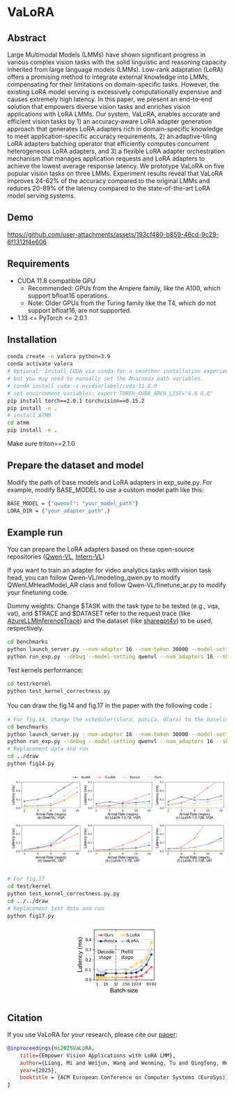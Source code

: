 # VaLoRA

## Abstract
Large Multimodal Models (LMMs) have shown significant progress in various complex vision tasks with the solid linguistic and reasoning capacity inherited from large language models (LMMs).
Low-rank adaptation (LoRA) offers a promising method to integrate external knowledge into LMMs, compensating for their limitations on domain-specific tasks.
However, the existing LoRA model serving is excessively computationally expensive and causes extremely high latency.
In this paper, we present an end-to-end solution that empowers diverse vision tasks and enriches vision applications with LoRA LMMs.
Our system, VaLoRA, enables accurate and efficient vision tasks by 1) an accuracy-aware LoRA adapter generation approach that generates LoRA adapters rich in domain-specific knowledge to meet application-specific accuracy requirements, 2) an adaptive-tiling LoRA adapters batching operator that efficiently computes concurrent heterogeneous LoRA adapters, 
and 3) a flexible LoRA adapter orchestration mechanism that manages application requests and LoRA adapters to achieve the lowest average response latency.
We prototype VaLoRA on five popular vision tasks on three LMMs.
Experiment results reveal that VaLoRA improves 24-62% of the accuracy compared to the original LMMs and reduces 20-89% of the latency compared to the state-of-the-art LoRA model serving systems.

## Demo
https://github.com/user-attachments/assets/193cf480-b859-46cd-9c29-6f1312f4e606

## Requirements
* CUDA 11.8 compatible GPU
  * Recommended: GPUs from the Ampere family, like the A100, which support bfloat16 operations.
  * Note: Older GPUs from the Turing family like the T4, which do not support bfloat16, are not supported.
* 1.13 <= PyTorch <= 2.0.1

## Installation
```bash
conda create -n valora python=3.9
conda activate valora 
# Optional: Install CUDA via conda for a smoother installation experience,
# but you may need to manually set the Anaconda path variables.
# conda install cuda -c nvidia/label/cuda-11.8.0
# set environment variables: export TORCH_CUDA_ARCH_LIST="8.0 8.6"
pip install torch==2.0.1 torchvision==0.15.2
pip install -e .
# install ATMM
cd atmm
pip install -e .
```
Make sure triton==2.1.0

## Prepare the dataset and model
Modify the path of base models and LoRA adapters in exp_suite.py.
For example, modify BASE_MODEL to use a custom model path like this: 
```bash
BASE_MODEL = {"qwenvl": "your_model_path"}
LORA_DIR = {"your_adapter_path",}
```


## Example run

You can prepare the LoRA adapters based on these open-source repositories ([Qwen-VL](https://github.com/QwenLM/Qwen-VL), [Intern-VL](https://github.com/OpenGVLab/InternVL))

If you want to train an adapter for video analytics tasks with vision task head, you can follow Qwen-VL/modeling_qwen.py to modify QWenLMHeadModel_AR class and follow Qwen-VL/finetune_ar.py to modify your finetuning code.

Dummy weights: Change $TASK with the task type to be tested (e.g., vqa, vat), and $TRACE and $DATASET refer to the request trace (like [AzureLLMInferenceTrace](https://github.com/Azure/AzurePublicDataset/blob/master/AzureLLMInferenceDataset2023.md)) and the dataset (like [sharegpt4v](https://huggingface.co/datasets/Lin-Chen/ShareGPT4V/blob/main/sharegpt4v_instruct_gpt4-vision_cap100k.json)) to be used, respectively.
```bash
cd benchmarks
python launch_server.py --num-adapter 16 --num-token 30000 --model-setting qwenvl --scheduler ours
python run_exp.py --debug --model-setting qwenvl --num_adapters 16 --skewness 0.6 --req_rate 2 --task $TASK --trace_file $TRACE --dataset $DATASET
```

Test kernels performance:
```bash
cd test/kernel
python test_kernel_correctness.py
```

You can draw the fig.14 and fig.17 in the paper with the following code：


```bash
# For fig.14, change the scheduler(slora, punica, dlora) to the baseline that you want to compare.
cd benchmarks
python launch_server.py --num-adapter 16 --num-token 30000 --model-setting qwenvl --scheduler ours
python run_exp.py --debug --model-setting qwenvl --num_adapters 16 --skewness 0.8 --req_rate 6 --task vqa --trace_file
# Replacement data and run
cd ../draw
python fig14.py
```

<div align="center">
<img src="./draw/compare_vqa_vat.png" alt="Fig.14" width="500">
</div>

```bash
# For fig.17
cd test/kernel
python test_kernel_correctness.py.py
cd ../../draw
# Replacement test data and run
python fig17.py
```

<div align="center">
 <img src="./draw/opcost.png" alt="Fig.17" width="200">
</div>

## Citation

If you use VaLoRA for your research, please cite our [paper](https://arxiv.org/pdf/2411.00915):

```bibtex
@inproceedings{mi2025VaLoRA,
    title={Empower Vision Applications with LoRA LMM}, 
    author={Liang, Mi and Weijun, Wang and Wenming, Tu and Qingfeng, He and Rui, Kong and Xinyu, Fang and Yazhu, Dong and Yikang, Zhang and Yunchun, Li and Meng, Li and Haipeng, Dai and Guihai, Chen and Yunxin, Liu},
    year={2025},
    booktitle = {ACM European Conference on Computer Systems (EuroSys)},
}
```
